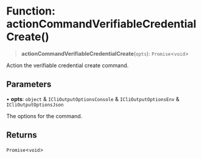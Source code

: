 # Function: actionCommandVerifiableCredentialCreate()

> **actionCommandVerifiableCredentialCreate**(`opts`): `Promise`\<`void`\>

Action the verifiable credential create command.

## Parameters

• **opts**: `object` & `ICliOutputOptionsConsole` & `ICliOutputOptionsEnv` & `ICliOutputOptionsJson`

The options for the command.

## Returns

`Promise`\<`void`\>
